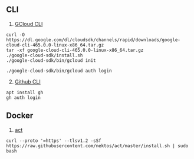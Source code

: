 ## CLI
1. [GCloud CLI](https://cloud.google.com/sdk/docs/install)
```
curl -O https://dl.google.com/dl/cloudsdk/channels/rapid/downloads/google-cloud-cli-465.0.0-linux-x86_64.tar.gz
tar -xf google-cloud-cli-465.0.0-linux-x86_64.tar.gz
./google-cloud-sdk/install.sh
./google-cloud-sdk/bin/gcloud init
```
```
./google-cloud-sdk/bin/gcloud auth login
```

2. [Github CLI](https://cli.github.com/)
```
apt install gh
gh auth login
```

## Docker
1. [act](https://nektosact.com/)
```
curl --proto '=https' --tlsv1.2 -sSf https://raw.githubusercontent.com/nektos/act/master/install.sh | sudo bash
```
